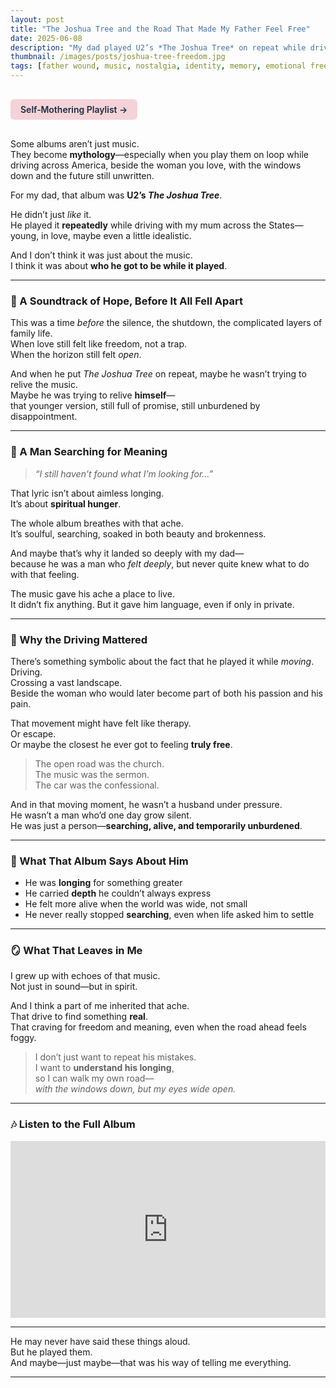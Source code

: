 ```yaml
---
layout: post
title: "The Joshua Tree and the Road That Made My Father Feel Free"
date: 2025-06-08
description: "My dad played U2’s *The Joshua Tree* on repeat while driving through America with my mum. It wasn’t just an album—it was a glimpse into the version of him that still believed in love, freedom, and meaning."
thumbnail: /images/posts/joshua-tree-freedom.jpg
tags: [father wound, music, nostalgia, identity, memory, emotional freedom]
---
```


<a href="https://music.youtube.com/playlist?list=PLuO5E1rh5RqIzePJeOjdXo62gwnYJ748_&si=NvtF0mzI9Sx2IoPu&shuffle=1" 
   target="_blank" 
   class="back-button"
   style="display:inline-block; margin: 1rem auto; background-color: #F4D3D8; color: #1A2D41; padding: 0.5rem 1rem; border-radius: 6px; font-weight: 600; text-decoration: none;">
  Self‑Mothering Playlist →
</a>

Some albums aren’t just music.  
They become **mythology**—especially when you play them on loop while driving across America, beside the woman you love, with the windows down and the future still unwritten.

For my dad, that album was **U2’s *The Joshua Tree***.

He didn’t just *like* it.  
He played it **repeatedly** while driving with my mum across the States—young, in love, maybe even a little idealistic.

And I don’t think it was just about the music.  
I think it was about **who he got to be while it played**.

---

### 🌄 A Soundtrack of Hope, Before It All Fell Apart

This was a time *before* the silence, the shutdown, the complicated layers of family life.  
When love still felt like freedom, not a trap.  
When the horizon still felt *open*.

And when he put *The Joshua Tree* on repeat, maybe he wasn’t trying to relive the music.  
Maybe he was trying to relive **himself**—  
that younger version, still full of promise, still unburdened by disappointment.

---

### 🙏 A Man Searching for Meaning

> *“I still haven’t found what I’m looking for…”*

That lyric isn’t about aimless longing.  
It’s about **spiritual hunger**.

The whole album breathes with that ache.  
It’s soulful, searching, soaked in both beauty and brokenness.

And maybe that’s why it landed so deeply with my dad—  
because he was a man who *felt deeply*, but never quite knew what to do with that feeling.

The music gave his ache a place to live.  
It didn’t fix anything. But it gave him language, even if only in private.

---

### 🚗 Why the Driving Mattered

There’s something symbolic about the fact that he played it while *moving*.  
Driving.  
Crossing a vast landscape.  
Beside the woman who would later become part of both his passion and his pain.

That movement might have felt like therapy.  
Or escape.  
Or maybe the closest he ever got to feeling **truly free**.

> The open road was the church.  
> The music was the sermon.  
> The car was the confessional.

And in that moving moment, he wasn’t a husband under pressure.  
He wasn’t a man who’d one day grow silent.  
He was just a person—**searching, alive, and temporarily unburdened**.

---

### 🧠 What That Album Says About Him

- He was **longing** for something greater  
- He carried **depth** he couldn’t always express  
- He felt more alive when the world was wide, not small  
- He never really stopped **searching**, even when life asked him to settle

---

### 🪞 What That Leaves in Me

I grew up with echoes of that music.  
Not just in sound—but in spirit.

And I think a part of me inherited that ache.  
That drive to find something **real**.  
That craving for freedom and meaning, even when the road ahead feels foggy.

> I don’t just want to repeat his mistakes.  
> I want to **understand his longing**,  
> so I can walk my own road—  
> *with the windows down, but my eyes wide open.*

---

### 🎶 Listen to the Full Album

<div style="position: relative; padding-bottom: 56.25%; height: 0; overflow: hidden;">
  <iframe src="https://www.youtube.com/embed/watch?v=sT-n6aEeKh8" frameborder="0" allowfullscreen style="position: absolute; top:0; left: 0; width: 100%; height: 100%;"></iframe>
</div>

---

He may never have said these things aloud.  
But he played them.  
And maybe—just maybe—that was his way of telling me everything.

---
